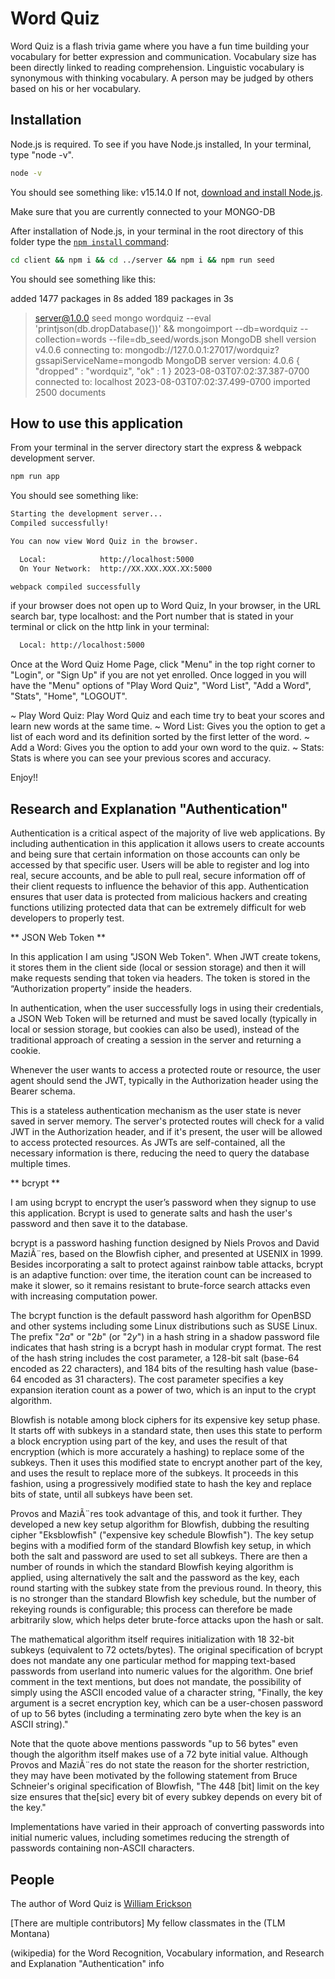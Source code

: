 # Word Quiz

Word Quiz is a flash trivia game where you have a fun time building your vocabulary for better expression and communication. Vocabulary size has been directly linked to reading comprehension. Linguistic vocabulary is synonymous with thinking vocabulary. A person may be judged by others based on his or her vocabulary.


## Installation

Node.js is required. To see if you have Node.js installed, In your terminal, type "node -v".

```bash
node -v
```

You should see something like: v15.14.0
If not, [download and install Node.js](https://nodejs.org/en/download/).

Make sure that you are currently connected to your MONGO-DB

After installation of Node.js, in your terminal in the root directory of this folder type the
[`npm install` command](https://docs.npmjs.com/getting-started/installing-npm-packages-locally):

```bash
cd client && npm i && cd ../server && npm i && npm run seed
```

You should see something like this:

added 1477 packages in 8s
added 189 packages in 3s
> server@1.0.0 seed
> mongo wordquiz --eval 'printjson(db.dropDatabase())' && mongoimport --db=wordquiz --collection=words --file=db_seed/words.json
MongoDB shell version v4.0.6
connecting to: mongodb://127.0.0.1:27017/wordquiz?gssapiServiceName=mongodb
MongoDB server version: 4.0.6
{ "dropped" : "wordquiz", "ok" : 1 }
2023-08-03T07:02:37.387-0700    connected to: localhost
2023-08-03T07:02:37.499-0700    imported 2500 documents


## How to use this application

From your terminal in the server directory start the express & webpack development server.

```bash
npm run app
```

You should see something like:

```bash
Starting the development server...
Compiled successfully!

You can now view Word Quiz in the browser.

  Local:            http://localhost:5000
  On Your Network:  http://XX.XXX.XXX.XX:5000

webpack compiled successfully
```

if your browser does not open up to Word Quiz, In your browser, in the URL search bar, type localhost: and the Port number that is stated in your terminal or click on the http link in your terminal:

```bash
  Local: http://localhost:5000
```

Once at the Word Quiz Home Page, click "Menu" in the top right corner to "Login", or "Sign Up" if you are not yet enrolled. Once logged in you will have the "Menu" options of "Play Word Quiz", "Word List", "Add a Word", "Stats", "Home", "LOGOUT".

~ Play Word Quiz: Play Word Quiz and each time try to beat your scores and learn new words at the same time.
~ Word List: Gives you the option to get a list of each word and its definition sorted by the first letter of the word.
~ Add a Word: Gives you the option to add your own word to the quiz.
~ Stats: Stats is where you can see your previous scores and accuracy.


Enjoy!!


## Research and Explanation "Authentication"

Authentication is a critical aspect of the majority of live web applications. By including authentication in this application it allows users to create accounts and being sure that certain information on those accounts can only be accessed by that specific user. Users will be able to register and log into real, secure accounts, and be able to pull real, secure information off of their client requests to influence the behavior of this app. Authentication ensures that user data is protected from malicious hackers and creating functions utilizing protected data that can be extremely difficult for web developers to properly test.


** JSON Web Token **

In this application I am using "JSON Web Token". When JWT create tokens, it stores them in the client side (local or session storage) and then it will make requests sending that token via headers. The token is stored in the “Authorization property” inside the headers.

In authentication, when the user successfully logs in using their credentials, a JSON Web Token will be returned and must be saved locally (typically in local or session storage, but cookies can also be used), instead of the traditional approach of creating a session in the server and returning a cookie.

Whenever the user wants to access a protected route or resource, the user agent should send the JWT, typically in the Authorization header using the Bearer schema.

This is a stateless authentication mechanism as the user state is never saved in server memory. The server's protected routes will check for a valid JWT in the Authorization header, and if it's present, the user will be allowed to access protected resources. As JWTs are self-contained, all the necessary information is there, reducing the need to query the database multiple times.


** bcrypt **

I am using bcrypt to encrypt the user’s password when they signup to use this application. Bcrypt is used to generate salts and hash the user's password and then save it to the database.

bcrypt is a password hashing function designed by Niels Provos and David MaziÃ¨res, based on the Blowfish cipher, and presented at USENIX in 1999. Besides incorporating a salt to protect against rainbow table attacks, bcrypt is an adaptive function: over time, the iteration count can be increased to make it slower, so it remains resistant to brute-force search attacks even with increasing computation power.

The bcrypt function is the default password hash algorithm for OpenBSD and other systems including some Linux distributions such as SUSE Linux. The prefix "$2a$" or "$2b$" (or "$2y$") in a hash string in a shadow password file indicates that hash string is a bcrypt hash in modular crypt format. The rest of the hash string includes the cost parameter, a 128-bit salt (base-64 encoded as 22 characters), and 184 bits of the resulting hash value (base-64 encoded as 31 characters). The cost parameter specifies a key expansion iteration count as a power of two, which is an input to the crypt algorithm.

Blowfish is notable among block ciphers for its expensive key setup phase. It starts off with subkeys in a standard state, then uses this state to perform a block encryption using part of the key, and uses the result of that encryption (which is more accurately a hashing) to replace some of the subkeys. Then it uses this modified state to encrypt another part of the key, and uses the result to replace more of the subkeys. It proceeds in this fashion, using a progressively modified state to hash the key and replace bits of state, until all subkeys have been set.

Provos and MaziÃ¨res took advantage of this, and took it further. They developed a new key setup algorithm for Blowfish, dubbing the resulting cipher "Eksblowfish" ("expensive key schedule Blowfish"). The key setup begins with a modified form of the standard Blowfish key setup, in which both the salt and password are used to set all subkeys. There are then a number of rounds in which the standard Blowfish keying algorithm is applied, using alternatively the salt and the password as the key, each round starting with the subkey state from the previous round. In theory, this is no stronger than the standard Blowfish key schedule, but the number of rekeying rounds is configurable; this process can therefore be made arbitrarily slow, which helps deter brute-force attacks upon the hash or salt.

The mathematical algorithm itself requires initialization with 18 32-bit subkeys (equivalent to 72 octets/bytes). The original specification of bcrypt does not mandate any one particular method for mapping text-based passwords from userland into numeric values for the algorithm. One brief comment in the text mentions, but does not mandate, the possibility of simply using the ASCII encoded value of a character string, "Finally, the key argument is a secret encryption key, which can be a user-chosen password of up to 56 bytes (including a terminating zero byte when the key is an ASCII string)."

Note that the quote above mentions passwords "up to 56 bytes" even though the algorithm itself makes use of a 72 byte initial value. Although Provos and MaziÃ¨res do not state the reason for the shorter restriction, they may have been motivated by the following statement from Bruce Schneier's original specification of Blowfish, "The 448 [bit] limit on the key size ensures that the[sic] every bit of every subkey depends on every bit of the key."

Implementations have varied in their approach of converting passwords into initial numeric values, including sometimes reducing the strength of passwords containing non-ASCII characters.


## People

The author of Word Quiz is [William Erickson](william.erickson.3007892@tlm.cloud)

[There are multiple contributors] My fellow classmates in the (TLM Montana)

(wikipedia) for the  Word Recognition, Vocabulary information, and Research and Explanation "Authentication" info